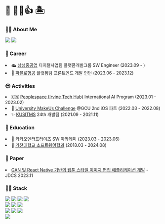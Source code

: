 # 🌴 👋😀👍 🏝
### 🙋‍♂️ About Me
<a href="https://quaint-catsup-1e2.notion.site/500c2f7cd418408ebb6116505e0ce104"><img src="https://img.shields.io/badge/Notion-000000?style=for-the-badge&logo=notion&logoColor=white"/></a>
<a href="https://www.linkedin.com/in/%EC%9E%AC%EB%AF%BC-%EC%86%A1-2b069a21a/"><img src="https://img.shields.io/badge/Linkedin-0A66C2?style=for-the-badge&logo=linkedin&logoColor=white"/></a>

### 💼 Career
  <li>🛳️ <a href="http://www.samsungshi.com/">삼성중공업</a> 디지털사업팀 플랫폼개발그룹 SW Engineer (2023.09 - )</li>
  <li>🚁 <a href="https://pabloair.com/main/main.html">파블로항공</a> 플랫폼팀 프론트엔드 개발 인턴 (2023.06 - 2023.12)</li>

### 😎 Activities
  <li>🇺🇸 <a href="https://www.irvinetechhub.com/">Peoplespace (Irvine Tech Hub)</a> International AI Program (2023.01 - 2023.02)</li>
  <li>📱 <a href="https://www.makeus.in/umc">University MakeUs Challenge</a> @GCU 2nd iOS 파트 (2022.03 - 2022.08)</li>
  <li>✨ <a href="https://cafe.naver.com/kusitms">KUSITMS</a> 24th 개발팀 (2021.09 - 2021.11)</li>

### 🏫 Education
  <li>🍫 카카오엔터프라이즈 SW 아카데미 (2023.03 - 2023.06)</li>
  <li>🏫 <a href="https://sw.gachon.ac.kr/cms/">가천대학교 소프트웨어학과</a> (2018.03 - 2024.08)</li>

### 📝 Paper
  <li><a href="https://www.dbpia.co.kr/Journal/articleDetail?nodeId=NODE11616447">GAN 및 React Native 기반의 웹툰 스타일 이미지 편집 애플리케이션 개발</a> - JDCS 2023.11</li>
  
### 👨‍💻 Stack
<img src="https://img.shields.io/badge/HTML5-E34F26?style=flat-square&logo=HTML5&logoColor=white"/></a>
<img src="https://img.shields.io/badge/CSS3-1572B6?style=flat-square&logo=CSS3&logoColor=white"/></a>
<img src="https://img.shields.io/badge/JavaScript-F7DF1E?style=flat-square&logo=JavaScript&logoColor=white"/></a>
<img src="https://img.shields.io/badge/TypeScript-3178C6?style=flat-square&logo=TypeScript&logoColor=white"/></a>
<br/>
<img src="https://img.shields.io/badge/React-61DAFB?style=flat-square&logo=React&logoColor=white"/></a>
<img src="https://img.shields.io/badge/Vue.js-4FC08D?style=flat-square&logo=Vue.js&logoColor=white"/></a>
<img src="https://img.shields.io/badge/Next.js-000000?style=flat-square&logo=nextdotjs&logoColor=white"/></a>
<br/>
<img src="https://img.shields.io/badge/React_Native-%2320232a.svg?style=flat-square&logo=react&logoColor=white"/></a>
<img src="https://img.shields.io/badge/Flutter-02569B?style=flat-square&logo=Flutter&logoColor=white"/></a>
<img src="https://img.shields.io/badge/Swift-F05138?style=flat-square&logo=Swift&logoColor=white"/></a>
<br/>
<img src="https://img.shields.io/badge/Python-3670A0?style=flat-square&logo=Python&logoColor=white"/></a>
